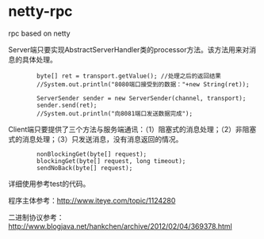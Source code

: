 netty-rpc
=========

rpc based on netty

Server端只要实现AbstractServerHandler类的processor方法。该方法用来对消息的具体处理。

			byte[] ret = transport.getValue(); //处理之后的返回结果
			//System.out.println("8080端口接受到的数据："+new String(ret));
			
			ServerSender sender = new ServerSender(channel, transport);
			sender.send(ret);
			//System.out.println("向8081端口发送数据完成");

Client端只要提供了三个方法与服务端通讯：（1）阻塞式的消息处理；（2）非阻塞式的消息处理；（3）只发送消息，没有消息返回的情况。
	
			nonBlockingGet(byte[] request);
			blockingGet(byte[] request, long timeout);
			sendNoBack(byte[] request);
			

详细使用参考test的代码。

程序主体参考：http://www.iteye.com/topic/1124280

二进制协议参考：http://www.blogjava.net/hankchen/archive/2012/02/04/369378.html



